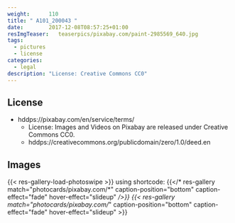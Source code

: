 ```yaml
---
weight:      110
title: " A101_200043 "
date:        2017-12-08T08:57:25+01:00
resImgTeaser:   teaserpics/pixabay.com/paint-2985569_640.jpg
tags:
  - pictures
  - license
categories:
  - legal
description: "License: Creative Commons CC0"
---
```



## License
* hddps://pixabay.com/en/service/terms/
  * License: Images and Videos on Pixabay are released under Creative Commons CC0.
  * hddps://creativecommons.org/publicdomain/zero/1.0/deed.en

## Images
{{< res-gallery-load-photoswipe >}}
using shortcode: {{</* res-gallery match="photocards/pixabay.com/*" caption-position="bottom" caption-effect="fade" hover-effect="slideup" */>}} 
{{< res-gallery match="photocards/pixabay.com/*" caption-position="bottom" caption-effect="fade" hover-effect="slideup" >}} 
